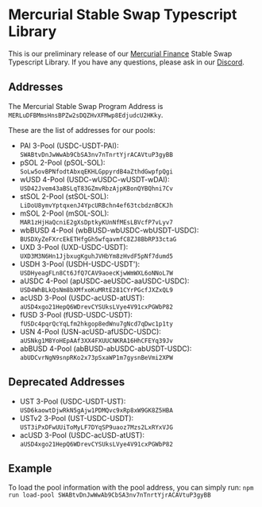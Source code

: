 # Mercurial Stable Swap Typescript Library

This is our preliminary release of our [Mercurial Finance](https://mercurial.finance) Stable Swap Typescript Library. If you have any questions, please ask in our [Discord](https://discord.gg/WwFwsVtvpH).

## Addresses

The Mercurial Stable Swap Program Address is `MERLuDFBMmsHnsBPZw2sDQZHvXFMwp8EdjudcU2HKky`.

These are the list of addresses for our pools:
* PAI 3-Pool (USDC-USDT-PAI): `SWABtvDnJwWwAb9CbSA3nv7nTnrtYjrACAVtuP3gyBB`
* pSOL 2-Pool (pSOL-SOL): `SoLw5ovBPNfodtAbxqEKHLGppyrdB4aZthdGwpfpQgi`
* wUSD 4-Pool (USDC-wUSDC-wUSDT-wDAI): `USD42Jvem43aBSLqT83GZmvRbzAjpKBonQYBQhni7Cv`
* stSOL 2-Pool (stSOL-SOL): `LiDoU8ymvYptqxenJ4YpcURBchn4ef63tcbdznBCKJh`
* mSOL 2-Pool (mSOL-SOL): `MAR1zHjHaQcniE2gXsDptkyKUnNfMEsLBVcfP7vLyv7`
* wbBUSD 4-Pool (wbBUSD-wbUSDC-wbUSDT-USDC): `BUSDXyZeFXrcEkETHfgGh5wfqavmfC8ZJ8BbRP33ctaG`
* UXD 3-Pool (UXD-USDC-USDT): `UXD3M3N6Hn1JjbxugKguhJVHbYm8zHvdF5pNf7dumd5`
* USDH 3-Pool (USDH-USDC-USDT'): `USDHyeagFLn8Ct6JfQ7CAV9aoecKjwWmWXL6oNNoL7W`
* aUSDC 4-Pool (apUSDC-aeUSDC-aaUSDC-USDC): `USD4WhBLkQsNm8bXMfxoKuMRtE281CYrPGcfJXZxQL9`
* acUSD 3-Pool (USDC-acUSD-atUST): `aUSD4xgo21HepQ6WDrevCYSUksLVye4V91cxPGWbP82`
* fUSD 3-Pool (fUSD-USDC-USDT): `fUSDc4pqrQcYqLfm2hkgop8edWnu7gNcd7qDwc1p1ty`
* USN 4-Pool (USN-acUSD-afUSDC-USDC): `aUSNkg1M8YoHEpAAf3XX4FXUUCNKRA16HhCFEYq39Jv`
* abBUSD 4-Pool (abBUSD-abUSDC-abUSDT-USDC): `abUDCvrNgN9snpRKo2x73pSxaWP1m7gysnBeVmi2XPW`

## Deprecated Addresses
* UST 3-Pool (USDC-USDT-UST): `USD6kaowtDjwRkN5gAjw1PDMQvc9xRp8xW9GK8Z5HBA`
* USTv2 3-Pool (UST-USDC-USDT): `UST3iPxDFwUUiToMyLF7DYqSP9uaoz7Mzs2LxRYxVJG`
* acUSD 3-Pool (USDC-acUSD-atUST): `aUSD4xgo21HepQ6WDrevCYSUksLVye4V91cxPGWbP82`

## Example

To load the pool information with the pool address, you can simply run: `npm run load-pool SWABtvDnJwWwAb9CbSA3nv7nTnrtYjrACAVtuP3gyBB`